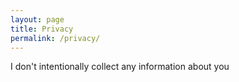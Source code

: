 ```yaml
---
layout: page
title: Privacy
permalink: /privacy/
---
```


I don't intentionally collect any information about you